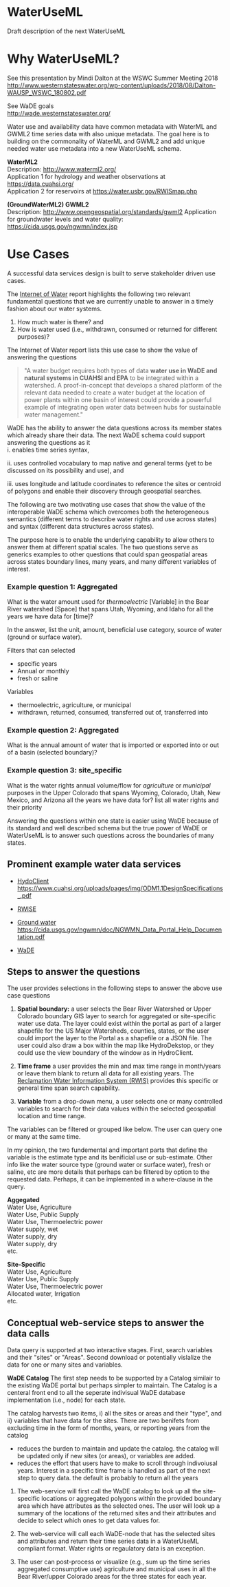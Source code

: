 # WaterUseML  
Draft description of the next WaterUseML  

# Why WaterUseML?    

See this presentation by Mindi Dalton at the WSWC Summer Meeting 2018  
http://www.westernstateswater.org/wp-content/uploads/2018/08/Dalton-WAUSP_WSWC_180802.pdf  

See WaDE goals   
http://wade.westernstateswater.org/  

Water use and availability data have common metadata with WaterML and GWML2 time series data with also unique metadata. The goal here is to building on the commonality of WaterML and GWML2 and add unique needed water use metadata into a new WaterUseML schema.    


**WaterML2**  
Description: http://www.waterml2.org/    
Application 1 for hydrology and weather observations at https://data.cuahsi.org/   
Application 2 for reservoirs at https://water.usbr.gov/RWISmap.php  

**(GroundWaterML2) GWML2**   
Description: http://www.opengeospatial.org/standards/gwml2
Application for groundwater levels and water quality: https://cida.usgs.gov/ngwmn/index.jsp


# Use Cases  
A successful data services design is built to serve stakeholder driven use cases.  

The [Internet of Water][1] report highlights the following two relevant fundamental questions that we are currently unable to answer  in a timely fashion about our water systems.

1.	How much water is there? and
2.	How is water used (i.e., withdrawn, consumed or returned for different purposes)?

The Internet of Water report lists this use case to show the value of answering the questions
>"A water budget requires both types of data **water use in WaDE and natural systems in CUAHSI and EPA** to be integrated within a watershed.  A proof-in-concept that develops a shared platform of the relevant data needed to create a water budget at the location of power plants within one basin of interest could provide a powerful example of integrating open water data between hubs for sustainable water management."

WaDE has the ability to answer the data questions across its member states which already share their data. The next WaDE schema could support answering the questions as it   
i. enables time series syntax,   

ii. uses controlled vocabulary to map native and general terms (yet to be discussed on its possibility and use), and   

iii. uses longitude and latitude coordinates to reference the sites or centroid of polygons and enable their discovery through geospatial searches.   

The following are two motivating use cases that show the value of the interoperable WaDE schema which overcomes both the heterogeneous semantics (different terms to describe water rights and use across states) and syntax (different data structures across states). 

The purpose here is to enable the underlying capability to allow others to answer them at different spatial scales. The two questions serve as generics examples to other questions that could span geospatial areas across states boundary lines, many years, and many different variables of interest. 


### Example question 1: Aggregated   
What is the water amount used for _thermoelectric_  [Variable]  in the Bear River watershed [Space] that spans Utah, Wyoming, and Idaho for all the years we have data for [time]?   

In the answer, list the unit, amount, beneficial use category, source of water (ground or surface water).  

Filters that can selected
* specific years
* Annual or monthly
* fresh or saline

Variables
* thermoelectric, agriculture, or municipal
* withdrawn, returned, consumed, transferred out of, transferred into  

 ### Example question 2: Aggregated   
What is the annual amount of water that is imported or exported into or out of a basin (selected boundary)?   


### Example question 3: site_specific   
What is the water rights annual volume/flow for _agriculture_ or _municipal_ purposes in the Upper Colorado that spans Wyoming, Colorado, Utah, New Mexico, and Arizona all the years we have data for? list all water rights and their priority


Answering the questions within one state is easier using WaDE because of its standard and well described schema but the true power of WaDE or WaterUseML is to answer such questions across the boundaries of many states.  

## Prominent example water data services  
* [HydoClient](https://data.cuahsi.org/)
https://www.cuahsi.org/uploads/pages/img/ODM1.1DesignSpecifications_.pdf

* [RWISE](https://water.usbr.gov/RWISmap.php)
* [Ground water](https://cida.usgs.gov/ngwmn/index.jsp)  
https://cida.usgs.gov/ngwmn/doc/NGWMN_Data_Portal_Help_Documentation.pdf

* [WaDE](http://wade.westernstateswater.org/wade-by-datatype/)



## Steps to answer the questions   
The user provides selections in the following steps to answer the above use case questions    

1.	**Spatial boundary:** a user selects the Bear River Watershed or Upper Colorado boundary GIS layer to search for aggregated or site-specific water use data. The layer could exist within the portal as part of a larger shapefile for the US Major Watersheds, counties, states, or the user could import the layer to the Portal as a shapefile or a JSON file. The user could also draw a box within the map like HydroDekstop, or they could use the view boundary of the window as in HydroClient.

2.	**Time frame** a user provides the min and max time range in month/years or leave them blank to return all data for all existing years. The [Reclamation Water Information System (RWIS)][2] provides this specific or general time span search capability. 

3.	**Variable** from a drop-down menu, a user selects one or many controlled variables to search for their data values within the selected geospatial location and time range. 

The variables can be filtered or grouped like below. The user can query one or many at the same time. 

In my opinion, the two fundemental and important parts that define the variable is the estimate type and its benificial use or sub-estimate.
Other info like the water source type (ground water or surface water), fresh or saline, etc are more details that perhaps can be filtered by option to the requested data. Perhaps, it can be implemented in a where-clause in the query.  


**Aggegated**    
Water Use, Agriculture   
Water Use, Public Supply	  
Water Use, Thermoelectric power	  
Water supply, wet   
Water supply, dry  
Water supply, dry  
etc.  

**Site-Specific**   
Water Use, Agriculture   
Water Use, Public Supply	   
Water Use, Thermoelectric power  
Allocated water, Irrigation   
etc.   




## Conceptual web-service steps to answer the data calls   
Data query is supported at two interactive stages. First, search variables and their "sites" or "Areas". Second download or potentially vislalize the data for one or many sites and variables. 

**WaDE Catalog** 
The first step needs to be supported by a Catalog similair to the existing WaDE portal but perhaps simpler to maintain. The Catalog is a centeral front end to all the seperate indivisual WaDE database implementation (i.e., node) for each state.

The catalog harvests two items, i) all the sites or areas and their "type", and ii) variables that have data for the sites. 
There are two benifets from excluding time in the form of months, years, or reporting years from the catalog  
* reduces the burden to maintain and update the catalog. the catalog will be updated only if new sites (or areas), or variables are added.  
* reduces the effort that users have to make to scroll through indivoiusal years. Interest in a specific time frame is handled as part of the next step to query data. the default is probably to return all the years   

1.  The web-service will first call the WaDE catalog to look up all the site-specific locations or aggregated polygons within the provided boundary area which have attributes as the selected ones. The user will look up a summary of the locations of the returned sites and their attributes and decide to select which ones to get data values for.     

2.  The web-service will call each WaDE-node that has the selected sites and attributes and return their time series data in a WaterUseML compliant format. Water rights or regaulatory data is an exception.    

3.  The user can post-process or visualize (e.g., sum up the time series aggregated consumptive use) agriculture and municipal uses in all the Bear River/upper Colorado areas for the three states for each year.      
 


[1]:https://www.aspeninstitute.org/publications/internet-of-water/
[2]:https://water.usbr.gov/RWISmap.php  

